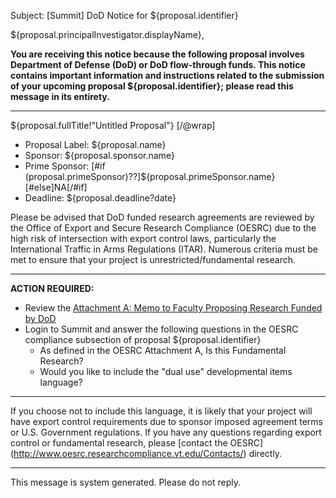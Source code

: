 Subject: [Summit] DoD Notice for ${proposal.identifier}


${proposal.principalInvestigator.displayName},



**You are receiving this notice because the following proposal involves Department of Defense (DoD) or DoD flow-through funds. This notice contains important information and instructions related to the submission of your upcoming proposal ${proposal.identifier}; please read this message in its entirety.**


------------------------------------------------------------------------

 ${proposal.fullTitle!"Untitled Proposal"} [/@wrap]

* Proposal Label:
  ${proposal.name}
* Sponsor:
  ${proposal.sponsor.name}
* Prime Sponsor:
  [#if (proposal.primeSponsor)??]${proposal.primeSponsor.name}[#else]NA[/#if]
* Deadline:
  ${proposal.deadline?date}


Please be advised that DoD funded research agreements are reviewed by the Office of Export and Secure Research Compliance (OESRC) due to the high risk of intersection with export control laws, particularly the International Traffic in Arms Regulations (ITAR).  Numerous criteria must be met to ensure that your project is unrestricted/fundamental research.  


------------------------------------------------------------------------


**ACTION REQUIRED:**  

* Review the [Attachment A: Memo to Faculty Proposing Research Funded by DoD](https://oesrc.researchcompliance.vt.edu/sites/oesrc.researchcompliance.vt.edu/files/attachment_a_dod_memo.pdf)
* Login to Summit and answer the following questions in the OESRC compliance subsection of proposal ${proposal.identifier}
    * As defined in the OESRC Attachment A, Is this Fundamental Research?
    * Would you like to include the "dual use" developmental items language?


------------------------------------------------------------------------


If you choose not to include this language, it is likely that your project will have export control requirements due to sponsor imposed agreement terms or U.S. Government regulations.  If you have any questions regarding export control or fundamental research, please [contact the OESRC] (http://www.oesrc.researchcompliance.vt.edu/Contacts/) directly.


------------------------------------------------------------------------
This message is system generated.
Please do not reply.
